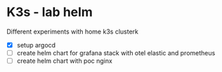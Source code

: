 # K3s - lab helm

Different experiments with home k3s clusterk

- [x] setup argocd
- [ ] create helm chart for grafana stack with otel elastic and prometheus
- [ ] create helm chart with poc nginx
